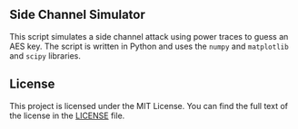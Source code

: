 ## Side Channel Simulator

This script simulates a side channel attack using power traces to guess an AES key. The script is written in Python and uses the `numpy` and `matplotlib` and `scipy` libraries.

## License

This project is licensed under the MIT License. You can find the full text of the license in the [LICENSE](./LICENSE) file.

